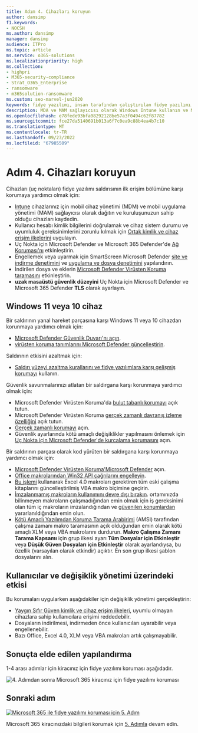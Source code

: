 ```yaml
---
title: Adım 4. Cihazları koruyun
author: dansimp
f1.keywords:
- NOCSH
ms.author: dansimp
manager: dansimp
audience: ITPro
ms.topic: article
ms.service: o365-solutions
ms.localizationpriority: high
ms.collection:
- highpri
- M365-security-compliance
- Strat_O365_Enterprise
- ransomware
- m365solution-ransomware
ms.custom: seo-marvel-jun2020
keywords: fidye yazılımı, insan tarafından çalıştırılan fidye yazılımı, insan tarafından çalıştırılan fidye yazılımı, HumOR, gasp saldırısı, fidye yazılımı saldırısı, şifreleme, kriptoviroloji, sıfır güven
description: MDA ve MAM sağlayıcısı olarak Windows Intune kullanın ve Microsoft 365 kaynaklarınızı fidye yazılımı saldırılarına karşı korumak için güvenlik özelliklerini Windows 10.
ms.openlocfilehash: e78fede93bfa08292128be57a3f0494c62f87782
ms.sourcegitcommit: fce27da5140691b013a6f7c0ea9c88b4ea4b7c10
ms.translationtype: MT
ms.contentlocale: tr-TR
ms.lasthandoff: 09/23/2022
ms.locfileid: "67985509"
---
```

# <a name="step-4-protect-devices"></a>Adım 4. Cihazları koruyun

Cihazları (uç noktaları) fidye yazılımı saldırısının ilk erişim bölümüne karşı korumaya yardımcı olmak için:

- [Intune](/mem/intune/fundamentals/what-is-intune) cihazlarınız için mobil cihaz yönetimi (MDM) ve mobil uygulama yönetimi (MAM) sağlayıcısı olarak dağıtın ve kuruluşunuzun sahip olduğu cihazları kaydedin.
- Kullanıcı hesabı kimlik bilgilerini doğrulamak ve cihaz sistem durumu ve uyumluluk gereksinimlerini zorunlu kılmak için [Ortak kimlik ve cihaz erişim ilkelerini](/microsoft-365/security/office-365-security/identity-access-policies) uygulayın.
- Uç Nokta için Microsoft Defender ve Microsoft 365 Defender'de [Ağ Koruması'nı](/microsoft-365/security/defender-endpoint/network-protection) etkinleştirin.
- Engellemek veya uyarmak için SmartScreen Microsoft Defender [site ve indirme denetimini](/windows/security/threat-protection/microsoft-defender-smartscreen/microsoft-defender-smartscreen-available-settings) ve [uygulama ve dosya denetimini](/windows/security/threat-protection/microsoft-defender-smartscreen/microsoft-defender-smartscreen-available-settings) yapılandırın.
- İndirilen dosya ve eklerin [Microsoft Defender Virüsten Koruma taramasını](/microsoft-365/security/defender-endpoint/configure-advanced-scan-types-microsoft-defender-antivirus) etkinleştirin.
- **uzak masaüstü güvenlik düzeyini** Uç Nokta için Microsoft Defender ve Microsoft 365 Defender **TLS** olarak ayarlayın.

## <a name="windows-11-or-10-devices"></a>Windows 11 veya 10 cihaz

Bir saldırının yanal hareket parçasına karşı Windows 11 veya 10 cihazdan korunmaya yardımcı olmak için:

- [Microsoft Defender Güvenlik Duvarı'nı açın](https://support.microsoft.com/windows/turn-microsoft-defender-firewall-on-or-off-ec0844f7-aebd-0583-67fe-601ecf5d774f).
- [virüsten koruma tanımlarını Microsoft Defender güncelleştirin](/microsoft-365/security/defender-endpoint/manage-updates-baselines-microsoft-defender-antivirus).

Saldırının etkisini azaltmak için:

- [Saldırı yüzeyi azaltma kurallarını ve fidye yazılımlara karşı gelişmiş korumayı](/microsoft-365/security/defender-endpoint/attack-surface-reduction-rules-reference#use-advanced-protection-against-ransomware) kullanın.

Güvenlik savunmalarınızı atlatan bir saldırgana karşı korunmaya yardımcı olmak için:

- Microsoft Defender Virüsten Koruma'da [bulut tabanlı korumayı](/microsoft-365/security/defender-endpoint/enable-cloud-protection-microsoft-defender-antivirus) açık tutun.
- Microsoft Defender Virüsten Koruma [gerçek zamanlı davranış izleme özelliğini](/microsoft-365/security/defender-endpoint/configure-real-time-protection-microsoft-defender-antivirus) açık tutun.
- [Gerçek zamanlı korumayı](/microsoft-365/security/defender-endpoint/configure-real-time-protection-microsoft-defender-antivirus) açın.
- Güvenlik ayarlarında kötü amaçlı değişiklikler yapılmasını önlemek için [Uç Nokta için Microsoft Defender'de kurcalama korumasını](/microsoft-365/security/defender-endpoint/prevent-changes-to-security-settings-with-tamper-protection) açın.

Bir saldırının parçası olarak kod yürüten bir saldırgana karşı korunmaya yardımcı olmak için:

- [Microsoft Defender Virüsten Koruma'Microsoft Defender](/mem/intune/user-help/turn-on-defender-windows) açın.
- [Office makrolarından Win32 API çağrılarını engelleyin](/microsoft-365/security/defender-endpoint/attack-surface-reduction-rules#block-win32-api-calls-from-office-macros).
- [Bu işlemi](https://www.microsoft.com/microsoft-365/blog/2010/02/16/migrating-excel-4-macros-to-vba/) kullanarak Excel 4.0 makroları gerektiren tüm eski çalışma kitaplarını güncelleştirilmiş VBA makro biçimine geçirin.
- [İmzalanmamış makroların kullanımını devre dışı bırakın](https://support.microsoft.com/topic/enable-or-disable-macros-in-office-files-12b036fd-d140-4e74-b45e-16fed1a7e5c6). ortamınızda bilinmeyen makroların çalışmadığından emin olmak için iş gereksinimi olan tüm iç makroların imzalandığından ve [güvenilen konumlardan](/deployoffice/security/designate-trusted-locations-for-files-in-office) yararlanıldığından emin olun.
- [Kötü Amaçlı Yazılımdan Koruma Tarama Arabirimi](https://www.microsoft.com/security/blog/2021/03/03/xlm-amsi-new-runtime-defense-against-excel-4-0-macro-malware/) (AMSI) tarafından çalışma zamanı makro taramasının açık olduğundan emin olarak kötü amaçlı XLM veya VBA makrolarını durdurun. **Makro Çalışma Zamanı Tarama Kapsamı** için grup ilkesi ayarı **Tüm Dosyalar için Etkinleştir** veya **Düşük Güven Dosyaları için Etkinleştir** olarak ayarlandıysa, bu özellik (varsayılan olarak etkindir) açıktır. En son grup ilkesi şablon dosyalarını alın.

## <a name="impact-on-users-and-change-management"></a>Kullanıcılar ve değişiklik yönetimi üzerindeki etkisi

Bu korumaları uygularken aşağıdakiler için değişiklik yönetimi gerçekleştirin:

- [Yaygın Sıfır Güven kimlik ve cihaz erişim ilkeleri](/microsoft-365/security/office-365-security/identity-access-policies), uyumlu olmayan cihazlara sahip kullanıcılara erişimi reddedebilir.
- Dosyaların indirilmesi, indirmeden önce kullanıcıları uyarabilir veya engellenebilir.
- Bazı Office, Excel 4.0, XLM veya VBA makroları artık çalışmayabilir.

## <a name="resulting-configuration"></a>Sonuçta elde edilen yapılandırma

1-4 arası adımlar için kiracınız için fidye yazılımı koruması aşağıdadır.

![4. Adımdan sonra Microsoft 365 kiracınız için fidye yazılımı koruması](../media/ransomware-protection-microsoft-365/ransomware-protection-microsoft-365-architecture-step4.png)

## <a name="next-step"></a>Sonraki adım

[![Microsoft 365 ile fidye yazılımı koruması için 5. Adım](../media/ransomware-protection-microsoft-365/ransomware-protection-microsoft-365-step5.png)](ransomware-protection-microsoft-365-information.md)

Microsoft 365 kiracınızdaki bilgileri korumak için [5. Adımla](ransomware-protection-microsoft-365-information.md) devam edin. 

